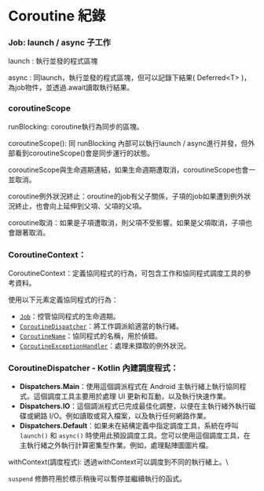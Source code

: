 # Coroutine 紀錄





### Job: launch / async 子工作

launch : 執行並發的程式區塊

async : 同launch，執行並發的程式區塊，但可以記錄下結果( Deferred\<T> )，為job物件，並透過.await讀取執行結果。



### coroutineScope

runBlocking: coroutine執行為同步的區塊。

coroutineScope(): 同 runBlocking 內部可以執行launch / async進行并發，但外部看到coroutineScope()會是同步運行的狀態。

coroutineScope與生命週期連結，如果生命週期遭取消，coroutineScope也會一並取消。

coroutine例外狀況終止：oroutine的job有父子關係，子項的job如果遭到例外狀況終止，也會向上延伸到父項、父項的父項。

coroutine取消：如果是子項遭取消，則父項不受影響。如果是父項取消，子項也會跟著取消。



### CoroutineContext：

CoroutineContext：定義協同程式的行為，可包含工作和協同程式調度工具的參考資料。

使用以下元素定義協同程式的行為：

* [`Job`](https://kotlin.github.io/kotlinx.coroutines/kotlinx-coroutines-core/kotlinx.coroutines/-job/index.html)：控管協同程式的生命週期。
* [`CoroutineDispatcher`](https://kotlin.github.io/kotlinx.coroutines/kotlinx-coroutines-core/kotlinx.coroutines/-coroutine-dispatcher/index.html)：將工作調派給適當的執行緒。
* [`CoroutineName`](https://kotlin.github.io/kotlinx.coroutines/kotlinx-coroutines-core/kotlinx.coroutines/-coroutine-name/index.html)：協同程式的名稱，用於偵錯。
* [`CoroutineExceptionHandler`](https://kotlin.github.io/kotlinx.coroutines/kotlinx-coroutines-core/kotlinx.coroutines/-coroutine-exception-handler/index.html)：處理未擷取的例外狀況。





### CoroutineDispatcher - Kotlin 內建調度程式：

* **Dispatchers.Main**：使用這個調派程式在 Android 主執行緒上執行協同程式。這個調度工具主要用於處理 UI 更新和互動，以及執行快速作業。
* **Dispatchers.IO**：這個調派程式已完成最佳化調整，以便在主執行緒外執行磁碟或網路 I/O。例如讀取或寫入檔案，以及執行任何網路作業。
* **Dispatchers.Default**：如果未在結構定義中指定調度工具，系統在呼叫 `launch()` 和 `async()` 時使用此預設調度工具。您可以使用這個調度工具，在主執行緒之外執行計算密集型作業。例如，處理點陣圖圖片檔。

withContext(調度程式): 透過withContext可以調度到不同的執行緒上。\




`suspend` 修飾符用於標示稍後可以暫停並繼續執行的函式。
